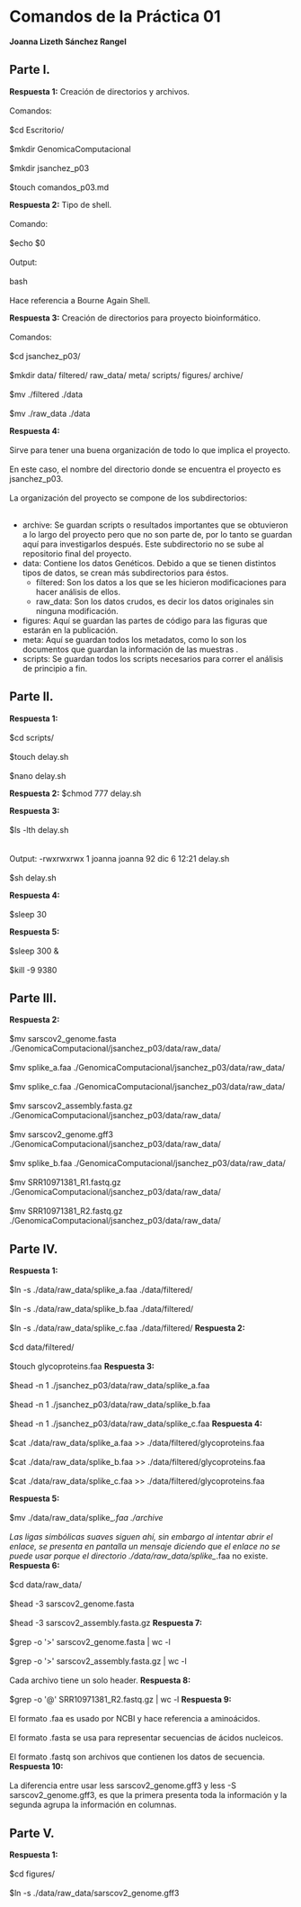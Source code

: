 # Comandos de la Práctica 01
**Joanna Lizeth Sánchez Rangel**

## Parte I. 

**Respuesta 1:** Creación de directorios y archivos.
<br/><br/>
Comandos: 
<br/><br/>
$cd Escritorio/
<br/><br/>
$mkdir GenomicaComputacional
<br/><br/>
$mkdir jsanchez_p03
<br/><br/>
$touch comandos_p03.md

**Respuesta 2:** Tipo de shell.
<br/><br/>
Comando:
<br/><br/>
$echo $0 
<br/><br/>
Output:
<br/><br/>
bash
<br/><br/>
Hace referencia a Bourne Again Shell.

**Respuesta 3:** Creación de directorios para proyecto bioinformático.
<br/><br/>
Comandos:
<br/><br/>
$cd jsanchez_p03/
<br/><br/>
$mkdir data/ filtered/ raw_data/ meta/ scripts/ figures/ archive/
<br/><br/>
$mv ./filtered ./data
<br/><br/>
$mv ./raw_data ./data

**Respuesta 4:**
<br/><br/>
Sirve para tener una buena organización de todo lo que implica el proyecto.
<br/><br/>
En este caso, el nombre del directorio donde se encuentra el proyecto es jsanchez_p03.
<br/><br/>
La organización del proyecto se compone de los subdirectorios:
<br/><br/>
- archive: Se guardan scripts o resultados importantes que se obtuvieron a lo largo del proyecto pero que no
         son parte de, por lo tanto se guardan aquí para investigarlos después. Este subdirectorio no se sube
         al repositorio final del proyecto.
- data: Contiene los datos Genéticos. Debido a que se tienen distintos tipos de datos, se crean más subdirectorios
      para éstos.
  - filtered: Son los datos a los que se les hicieron modificaciones para hacer análisis de ellos.
  - raw_data: Son los datos crudos, es decir los datos originales sin ninguna modificación.
- figures: Aquí se guardan las partes de código para las figuras que estarán en la publicación.
- meta: Aquí se guardan todos los metadatos, como lo son los documentos que guardan la información
         de las muestras .
- scripts: Se guardan todos los scripts necesarios para correr el análisis de principio a fin.

## Parte II.
**Respuesta 1:**
<br/><br/>
$cd scripts/
<br/><br/>
$touch delay.sh
<br/><br/>
$nano delay.sh

**Respuesta 2:**
$chmod 777 delay.sh

**Respuesta 3:**
<br/><br/>
$ls -lth delay.sh  
<br/><br/>
Output: -rwxrwxrwx 1 joanna joanna 92 dic  6 12:21 delay.sh
<br/><br/>
$sh delay.sh

**Respuesta 4:**
<br/><br/>
$sleep 30

**Respuesta 5:**
<br/><br/>
$sleep 300 &
<br/><br/>
$kill -9 9380

## Parte III.
**Respuesta 2:**
<br/><br/>
$mv sarscov2_genome.fasta ./GenomicaComputacional/jsanchez_p03/data/raw_data/
<br/><br/>
$mv splike_a.faa ./GenomicaComputacional/jsanchez_p03/data/raw_data/
<br/><br/>
$mv splike_c.faa ./GenomicaComputacional/jsanchez_p03/data/raw_data/
<br/><br/>
$mv sarscov2_assembly.fasta.gz ./GenomicaComputacional/jsanchez_p03/data/raw_data/
<br/><br/>
$mv sarscov2_genome.gff3 ./GenomicaComputacional/jsanchez_p03/data/raw_data/
<br/><br/>
$mv splike_b.faa ./GenomicaComputacional/jsanchez_p03/data/raw_data/
<br/><br/>
$mv SRR10971381_R1.fastq.gz ./GenomicaComputacional/jsanchez_p03/data/raw_data/
<br/><br/>
$mv SRR10971381_R2.fastq.gz ./GenomicaComputacional/jsanchez_p03/data/raw_data/

## Parte IV.
**Respuesta 1:**
<br/><br/>
$ln -s ./data/raw_data/splike_a.faa ./data/filtered/
<br/><br/>
$ln -s ./data/raw_data/splike_b.faa ./data/filtered/
<br/><br/>
$ln -s ./data/raw_data/splike_c.faa ./data/filtered/
**Respuesta 2:**
<br/><br/>
$cd data/filtered/
<br/><br/>
$touch glycoproteins.faa
**Respuesta 3:**
<br/><br/>
$head -n 1 ./jsanchez_p03/data/raw_data/splike_a.faa
<br/><br/>
$head -n 1 ./jsanchez_p03/data/raw_data/splike_b.faa
<br/><br/>
$head -n 1 ./jsanchez_p03/data/raw_data/splike_c.faa
**Respuesta 4:**
<br/><br/>
$cat ./data/raw_data/splike_a.faa >> ./data/filtered/glycoproteins.faa
<br/><br/>
$cat ./data/raw_data/splike_b.faa >> ./data/filtered/glycoproteins.faa
<br/><br/>
$cat ./data/raw_data/splike_c.faa >> ./data/filtered/glycoproteins.faa

**Respuesta 5:**
<br/><br/>
$mv ./data/raw_data/splike_*.faa ./archive
<br/><br/>
Las ligas simbólicas suaves siguen ahí, sin embargo al intentar abrir el enlace, se presenta en pantalla un mensaje
diciendo que el enlace no se puede usar porque el directorio ./data/raw_data/splike_*.faa no existe.
**Respuesta 6:**
<br/><br/>
$cd data/raw_data/
<br/><br/>
$head -3 sarscov2_genome.fasta
<br/><br/>
$head -3 sarscov2_assembly.fasta.gz
**Respuesta 7:**
<br/><br/>
$grep -o '>' sarscov2_genome.fasta | wc -l
<br/><br/>
$grep -o '>' sarscov2_assembly.fasta.gz | wc -l
<br/><br/>
Cada archivo tiene un solo header.
**Respuesta 8:**
<br/><br/>
$grep -o '@' SRR10971381_R2.fastq.gz | wc -l
**Respuesta 9:**
<br/><br/>
El formato .faa es usado por NCBI y hace referencia a aminoácidos.
<br/><br/>
El formato .fasta se usa para representar secuencias de ácidos nucleicos.
<br/><br/>
El formato .fastq son archivos que contienen los datos de secuencia.
**Respuesta 10:**
<br/><br/>
La diferencia entre usar less sarscov2_genome.gff3 y less -S sarscov2_genome.gff3, es que
la primera presenta toda la información y la segunda agrupa la información en columnas.

## Parte V. 

**Respuesta 1:**
<br/><br/>
$cd figures/
<br/><br/>
$ln -s ./data/raw_data/sarscov2_genome.gff3
